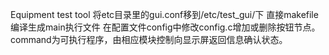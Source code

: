 Equipment test tool
将etc目录里的gui.conf移到/etc/test_gui/下
直接makefile编译生成main执行文件
在配置文件config中修改config.c增加或删除按钮节点。command为可执行程序，由相应模块控制向显示屏返回信息确认状态。
